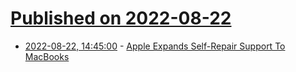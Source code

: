 # [Published on 2022-08-22](index.md)

* [2022-08-22, 14:45:00](https://apple.slashdot.org/story/22/08/22/1445247/apple-expands-self-repair-support-to-macbooks?utm_source=rss1.0mainlinkanon&utm_medium=feed) - [Apple Expands Self-Repair Support To MacBooks](https://apple.slashdot.org/story/22/08/22/1445247/apple-expands-self-repair-support-to-macbooks?utm_source=rss1.0mainlinkanon&utm_medium=feed)
